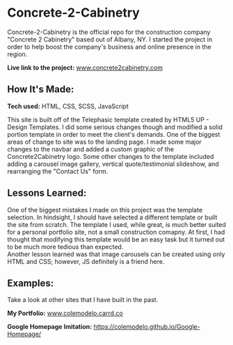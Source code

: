 # Concrete-2-Cabinetry
Concrete-2-Cabinetry is the official repo for the construction company "Concrete 2 Cabinetry" based out of Albany, NY.  I started the project in order to help boost the company's business and online presence in the region.

**Live link to the project:** www.concrete2cabinetry.com

## How It's Made:

**Tech used:** HTML, CSS, SCSS, JavaScript

This site is built off of the Telephasic template created by HTML5 UP - Design Templates. I did some serious changes though and modified a solid portion template in order to meet the client's demands. One of the biggest areas of change to site was to the landing page. I made some major changes to the navbar and added a custom graphic of the Concrete2Cabinetry logo. Some other changes to the template included adding a carousel image gallery, vertical quote/testimonial slideshow, and rearranging the "Contact Us" form.

<!--Here's where you can go to town on how you actually built this thing. Write as much as you can here, it's totally fine if it's not too much just make sure you write *something*. If you don't have too much experience on your resume working on the front end that's totally fine. This is where you can really show off your passion and make up for that ten fold.

## Optimizations
*(optional)*

You don't have to include this section but interviewers *love* that you can not only deliver a final product that looks great but also functions efficiently. Did you write something then refactor it later and the result was 5x faster than the original implementation? Did you cache your assets? Things that you write in this section are **GREAT** to bring up in interviews and you can use this section as reference when studying for technical interviews!-->

## Lessons Learned:

One of the biggest mistakes I made on this project was the template selection. In hindsight, I should have selected a different template or built the site from scratch. The template I used, while great, is much better suited for a personal portfolio site, not a small construction comapny. At first, I had thought that modifying this template would be an easy task but it turned out to be much more tedious than expected. <br>
Another lesson learned was that image carousels can be created using only HTML and CSS; however, JS definitely is a friend here.

<!--No matter what your experience level, being an engineer means continuously learning. Every time you build something you always have those *whoa this is awesome* or *fuck yeah I did it!* moments. This is where you should share those moments! Recruiters and interviewers love to see that you're self-aware and passionate about growing.-->

## Examples:
Take a look at other sites that I have built in the past.

**My Portfolio:** www.colemodelo.carrd.co

**Google Homepage Imitation:** https://colemodelo.github.io/Google-Homepage/ 

